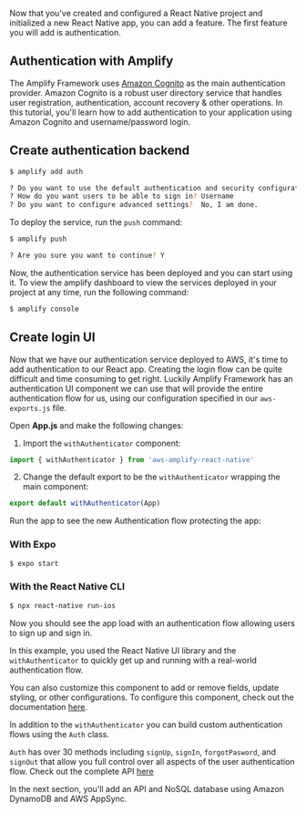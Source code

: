 Now that you've created and configured a React Native project and initialized a new React Native app, you can add a feature. The first feature you will add is authentication.

## Authentication with Amplify

The Amplify Framework uses [Amazon Cognito](https://aws.amazon.com/cognito/) as the main authentication provider. Amazon Cognito is a robust user directory service that handles user registration, authentication, account recovery & other operations. In this tutorial, you'll learn how to add authentication to your application using Amazon Cognito and username/password login.

## Create authentication backend

```sh
$ amplify add auth

? Do you want to use the default authentication and security configuration? Default configuration
? How do you want users to be able to sign in? Username
? Do you want to configure advanced settings?  No, I am done.
```

To deploy the service, run the `push` command:

```sh
$ amplify push

? Are you sure you want to continue? Y
```

Now, the authentication service has been deployed and you can start using it. To view the amplify dashboard to view the services deployed in your project at any time, run the following command:

```sh
$ amplify console
```

## Create login UI

Now that we have our authentication service deployed to AWS, it's time to add authentication to our React app. Creating the login flow can be quite difficult and time consuming to get right. Luckily Amplify Framework has an authentication UI component we can use that will provide the entire authentication flow for us, using our configuration specified in our `aws-exports.js` file.

Open __App.js__ and make the following changes:

1. Import the `withAuthenticator` component:

```javascript
import { withAuthenticator } from 'aws-amplify-react-native'
```

2. Change the default export to be the `withAuthenticator` wrapping the main component:

```javascript
export default withAuthenticator(App)
```

Run the app to see the new Authentication flow protecting the app:

### With Expo

```sh
$ expo start
```

### With the React Native CLI

```sh
$ npx react-native run-ios
```

Now you should see the app load with an authentication flow allowing users to sign up and sign in.

In this example, you used the React Native UI library and the `withAuthenticator` to quickly get up and running with a real-world authentication flow.

You can also customize this component to add or remove fields, update styling, or other configurations. To configure this component, check out the documentation [here]().

In addition to the `withAuthenticator` you can build custom authentication flows using the `Auth` class.

`Auth` has over 30 methods including `signUp`, `signIn`, `forgotPasword`, and `signOut` that allow you full control over all aspects of the user authentication flow. Check out the complete API [here](https://aws-amplify.github.io/amplify-js/api/classes/authclass.html)

In the next section, you'll add an API and NoSQL database using Amazon DynamoDB and AWS AppSync.